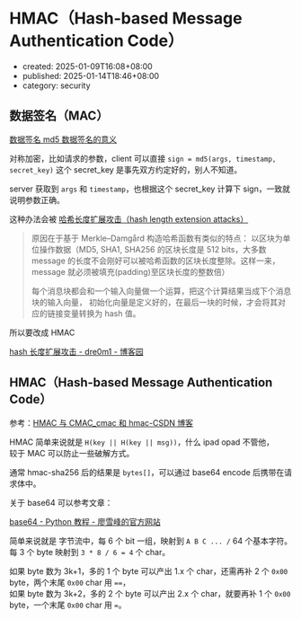 # HMAC（Hash-based Message Authentication Code）

-   created: 2025-01-09T16:08+08:00
-   published: 2025-01-14T18:46+08:00
-   category: security

## 数据签名（MAC）

[数据签名 md5 数据签名的意义](https://juejin.cn/post/7124906198960340999)

对称加密，比如请求的参数，client 可以直接 `sign = md5(args, timestamp, secret_key)`
这个 secret_key 是事先双方约定好的，别人不知道。

server 获取到 `args` 和 `timestamp`，也根据这个 secret_key 计算下 sign，一致就说明参数正确。

这种办法会被 [哈希长度扩展攻击（hash length extension attacks）](https://ventureyu.github.io/2018/08/14/hash%E9%95%BF%E5%BA%A6%E6%89%A9%E5%B1%95/)

> 原因在于基于 Merkle–Damgård 构造哈希函数有类似的特点：
> 以区块为单位操作数据（MD5, SHA1, SHA256 的区块长度是 512 bits，大多数 message 的长度不会刚好可以被哈希函数的区块长度整除。这样一来，message 就必须被填充(padding)至区块长度的整数倍）
>
> 每个消息块都会和一个输入向量做一个运算，把这个计算结果当成下个消息块的输入向量，
> 初始化向量是定义好的，在最后一块的时候，才会将其对应的链接变量转换为 hash 值。

所以要改成 HMAC

[hash 长度扩展攻击 \- dre0m1 \- 博客园](https://www.cnblogs.com/dre0m1/p/15858202.html)

## HMAC（Hash-based Message Authentication Code）

参考：[HMAC 与 CMAC_cmac 和 hmac\-CSDN 博客](https://blog.csdn.net/lianyunyouyou/article/details/118557410)

HMAC 简单来说就是 `H(key || H(key || msg))`，什么 ipad opad 不管他，  
较于 MAC 可以防止一些破解方式。

通常 hmac-sha256 后的结果是 `bytes[]`，可以通过 base64 encode 后携带在请求体中。

关于 base64 可以参考文章：

[base64 \- Python 教程 \- 廖雪峰的官方网站](https://liaoxuefeng.com/books/python/built-in-modules/base64/)

简单来说就是 字节流中，每 6 个 bit 一组，映射到 `A B C ... /` 64 个基本字符。
每 3 个 byte 映射到 `3 * 8 / 6 = 4` 个 char。

如果 byte 数为 3k+1，多的 1 个 byte 可以产出 1.x 个 char，还需再补 2 个 `0x00` byte，两个末尾 `0x00` char 用 `==`，  
如果 byte 数为 3k+2，多的 2 个 byte 可以产出 2.x 个 char，就要再补 1 个 `0x00` byte，一个末尾 `0x00` char 用 `=`。
